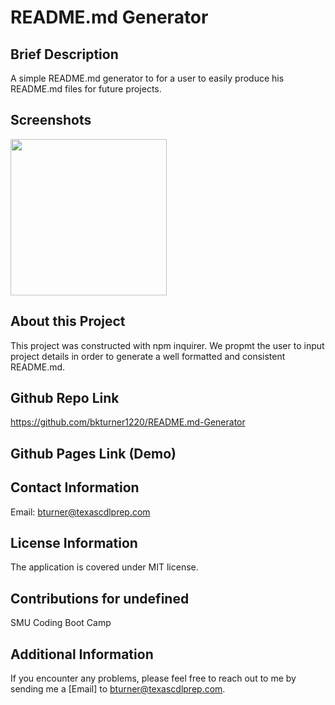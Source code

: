 
 # README.md Generator

## Brief Description
   A simple README.md generator to for a user to easily produce his README.md files for future projects.

## Screenshots
   <img src="" style="height:250px">

## About this Project
   This project was constructed with npm inquirer. We propmt the user to input project details in order to generate a well formatted and consistent README.md.

## Github Repo Link
   <a href="https://github.com/bkturner1220/README.md-Generator" target="_blank">https://github.com/bkturner1220/README.md-Generator</a>
  
## Github Pages Link (Demo)
   <a href="" target="_blank"></a>

## Contact Information
   Email: <a href="mailto:bturner@texascdlprep.com">bturner@texascdlprep.com</a>

## License Information
   The application is covered under MIT license.
  
## Contributions for undefined

   SMU Coding Boot Camp 

## Additional Information
   If you encounter any problems, please feel free to reach out to me by sending me a [Email] to <a href="mailto:bturner@texascdlprep.com">bturner@texascdlprep.com</a>.
